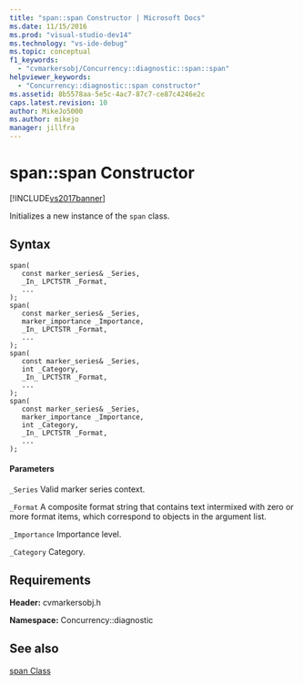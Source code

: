 ```yaml
---
title: "span::span Constructor | Microsoft Docs"
ms.date: 11/15/2016
ms.prod: "visual-studio-dev14"
ms.technology: "vs-ide-debug"
ms.topic: conceptual
f1_keywords:
  - "cvmarkersobj/Concurrency::diagnostic::span::span"
helpviewer_keywords:
  - "Concurrency::diagnostic::span constructor"
ms.assetid: 8b5578aa-5e5c-4ac7-87c7-ce87c4246e2c
caps.latest.revision: 10
author: MikeJo5000
ms.author: mikejo
manager: jillfra
---
```


# span::span Constructor

[!INCLUDE[vs2017banner](../includes/vs2017banner.md)]

Initializes a new instance of the `span` class.

## Syntax

```
span(
   const marker_series& _Series,
   _In_ LPCTSTR _Format,
   ...
);
span(
   const marker_series& _Series,
   marker_importance _Importance,
   _In_ LPCTSTR _Format,
   ...
);
span(
   const marker_series& _Series,
   int _Category,
   _In_ LPCTSTR _Format,
   ...
);
span(
   const marker_series& _Series,
   marker_importance _Importance,
   int _Category,
   _In_ LPCTSTR _Format,
   ...
);
```

#### Parameters

`_Series`
Valid marker series context.

`_Format`
A composite format string that contains text intermixed with zero or more format items, which correspond to objects in the argument list.

`_Importance`
Importance level.

`_Category`
 Category.

## Requirements

**Header:** cvmarkersobj.h

**Namespace:** Concurrency::diagnostic

## See also

[span Class](../profiling/span-class.md)
